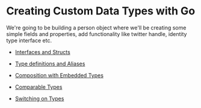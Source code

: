 # Creating Custom Data Types with Go

We're going to be building a person object where we'll be creating some simple fields and properties, add functionality like twitter handle, identity type interface etc.

- [Interfaces and Structs](https://github.com/Fakorede/Learning-Golang/tree/master/go-custom-types/01-interfaces-and-structs)

- [Type definitions and Aliases](https://github.com/Fakorede/Learning-Golang/tree/master/go-custom-types/02-type-definitions-and-aliases)

- [Composition with Embedded Types](https://github.com/Fakorede/Learning-Golang/tree/master/go-custom-types/03-composition-with-embedded-types)

- [Comparable Types]()

- [Switching on Types]()
